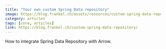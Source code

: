```yaml
---
title: "Your own custom Spring Data repository"
image: https://blog.frankel.ch/assets/resources/custom-spring-data-repository/spring-data.svg
category: articles
tags: [core, articles]
link: https://blog.frankel.ch/custom-spring-data-repository/
---
```


How to integrate Spring Data Repository with Arrow.
